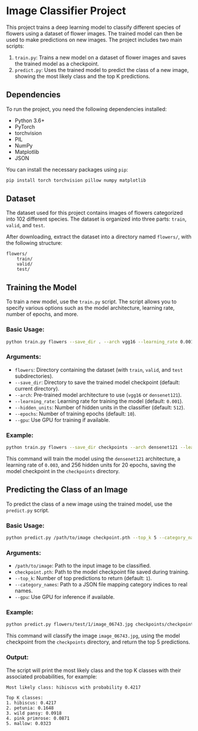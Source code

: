 
# Image Classifier Project

This project trains a deep learning model to classify different species of flowers using a dataset of flower images. The trained model can then be used to make predictions on new images. The project includes two main scripts:

1. `train.py`: Trains a new model on a dataset of flower images and saves the trained model as a checkpoint.
2. `predict.py`: Uses the trained model to predict the class of a new image, showing the most likely class and the top K predictions.

## Dependencies

To run the project, you need the following dependencies installed:

- Python 3.6+
- PyTorch
- torchvision
- PIL
- NumPy
- Matplotlib
- JSON

You can install the necessary packages using `pip`:

```bash
pip install torch torchvision pillow numpy matplotlib
```

## Dataset

The dataset used for this project contains images of flowers categorized into 102 different species. The dataset is organized into three parts: `train`, `valid`, and `test`.

After downloading, extract the dataset into a directory named `flowers/`, with the following structure:

```
flowers/
    train/
    valid/
    test/
```

## Training the Model

To train a new model, use the `train.py` script. The script allows you to specify various options such as the model architecture, learning rate, number of epochs, and more.

### Basic Usage:

```bash
python train.py flowers --save_dir . --arch vgg16 --learning_rate 0.001 --hidden_units 512 --epochs 10 --gpu
```

### Arguments:

- `flowers`: Directory containing the dataset (with `train`, `valid`, and `test` subdirectories).
- `--save_dir`: Directory to save the trained model checkpoint (default: current directory).
- `--arch`: Pre-trained model architecture to use (`vgg16` or `densenet121`).
- `--learning_rate`: Learning rate for training the model (default: `0.001`).
- `--hidden_units`: Number of hidden units in the classifier (default: `512`).
- `--epochs`: Number of training epochs (default: `10`).
- `--gpu`: Use GPU for training if available.

### Example:

```bash
python train.py flowers --save_dir checkpoints --arch densenet121 --learning_rate 0.003 --hidden_units 256 --epochs 20 --gpu
```

This command will train the model using the `densenet121` architecture, a learning rate of `0.003`, and 256 hidden units for 20 epochs, saving the model checkpoint in the `checkpoints` directory.

## Predicting the Class of an Image

To predict the class of a new image using the trained model, use the `predict.py` script.

### Basic Usage:

```bash
python predict.py /path/to/image checkpoint.pth --top_k 5 --category_names cat_to_name.json --gpu
```

### Arguments:

- `/path/to/image`: Path to the input image to be classified.
- `checkpoint.pth`: Path to the model checkpoint file saved during training.
- `--top_k`: Number of top predictions to return (default: `1`).
- `--category_names`: Path to a JSON file mapping category indices to real names.
- `--gpu`: Use GPU for inference if available.

### Example:

```bash
python predict.py flowers/test/1/image_06743.jpg checkpoints/checkpoint.pth --top_k 5 --category_names cat_to_name.json --gpu
```

This command will classify the image `image_06743.jpg`, using the model checkpoint from the `checkpoints` directory, and return the top 5 predictions.

### Output:

The script will print the most likely class and the top K classes with their associated probabilities, for example:

```
Most likely class: hibiscus with probability 0.4217

Top K classes:
1. hibiscus: 0.4217
2. petunia: 0.1648
3. wild pansy: 0.0918
4. pink primrose: 0.0871
5. mallow: 0.0323
```
